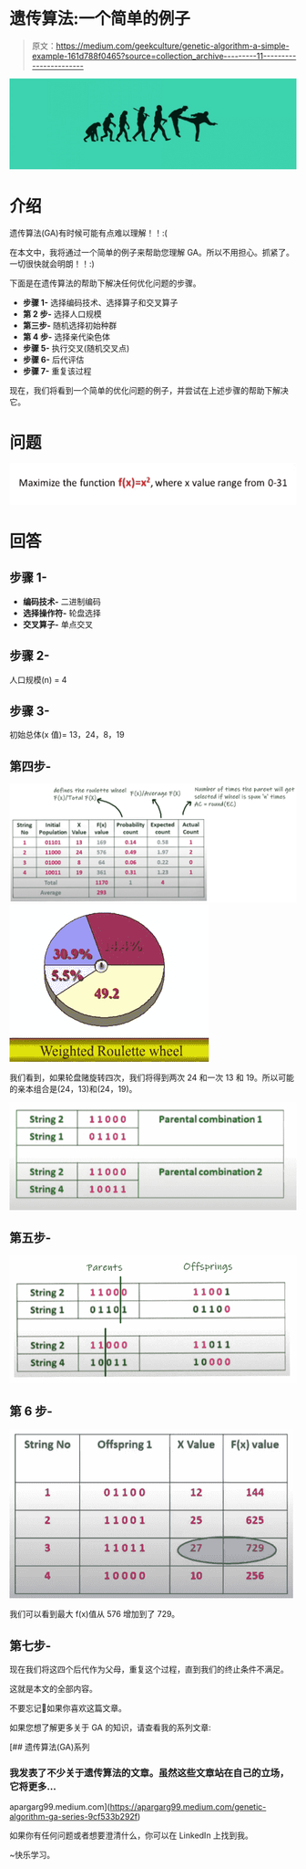 # 遗传算法:一个简单的例子

> 原文：<https://medium.com/geekculture/genetic-algorithm-a-simple-example-161d788f0465?source=collection_archive---------11----------------------->

![](img/01932a09386febece067e3cc359daee7.png)

# 介绍

遗传算法(GA)有时候可能有点难以理解！！:(

在本文中，我将通过一个简单的例子来帮助您理解 GA。所以不用担心。抓紧了。一切很快就会明朗！！:)

下面是在遗传算法的帮助下解决任何优化问题的步骤。

*   **步骤 1-** 选择编码技术、选择算子和交叉算子
*   **第 2 步-** 选择人口规模
*   **第三步-** 随机选择初始种群
*   **第 4 步-** 选择亲代染色体
*   **步骤 5-** 执行交叉(随机交叉点)
*   **步骤 6-** 后代评估
*   **步骤 7-** 重复该过程

现在，我们将看到一个简单的优化问题的例子，并尝试在上述步骤的帮助下解决它。

# 问题

![](img/4147121b184d54482fc4843c264e19b8.png)

# 回答

## **步骤 1-**

*   **编码技术-** 二进制编码
*   **选择操作符-** 轮盘选择
*   **交叉算子-** 单点交叉

## **步骤 2-**

人口规模(n) = 4

## **步骤 3-**

初始总体(x 值)= 13，24，8，19

## **第四步-**

![](img/36b33d5c51f1574437ffc74352c01178.png)![](img/f6fefcef5591a69c6ce724f7bbdd8947.png)

我们看到，如果轮盘赌旋转四次，我们将得到两次 24 和一次 13 和 19。所以可能的亲本组合是(24，13)和(24，19)。

![](img/2052ddc7601e9a4655ff7ca3746f8320.png)

## **第五步-**

![](img/618f61d918e18d0ffc7a50c9be3f6879.png)

## **第 6 步-**

![](img/e35f4a123b521d177f09676ac6956c57.png)

我们可以看到最大 f(x)值从 576 增加到了 729。

## 第七步-

现在我们将这四个后代作为父母，重复这个过程，直到我们的终止条件不满足。

这就是本文的全部内容。

不要忘记👏如果你喜欢这篇文章。

如果您想了解更多关于 GA 的知识，请查看我的系列文章:

[](https://apargarg99.medium.com/genetic-algorithm-ga-series-9cf533b292f) [## 遗传算法(GA)系列

### 我发表了不少关于遗传算法的文章。虽然这些文章站在自己的立场，它将更多…

apargarg99.medium.com](https://apargarg99.medium.com/genetic-algorithm-ga-series-9cf533b292f) 

如果你有任何问题或者想要澄清什么，你可以在 LinkedIn 上找到我。

~快乐学习。